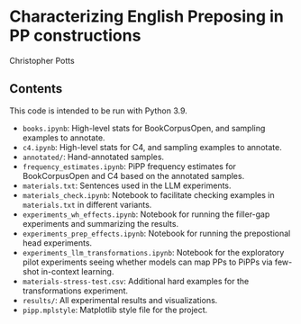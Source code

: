 # Characterizing English Preposing in PP constructions

Christopher Potts

## Contents

This code is intended to be run with Python 3.9.

* `books.ipynb`: High-level stats for BookCorpusOpen, and sampling examples to annotate.
* `c4.ipynb`: High-level stats for C4, and sampling examples to annotate.
* `annotated/`: Hand-annotated samples.
* `frequency_estimates.ipynb`: PiPP frequency estimates for BookCorpusOpen and C4 based on the annotated samples.
* `materials.txt`: Sentences used in the LLM experiments.
* `materials_check.ipynb`: Notebook to facilitate checking examples in `materials.txt` in different variants.
* `experiments_wh_effects.ipynb`: Notebook for running the filler-gap experiments and summarizing the results.
* `experiments_prep_effects.ipynb`: Notebook for running the prepostional head experiments.
* `experiments_llm_transformations.ipynb`: Notebook for the exploratory pilot experiments seeing whether models can map PPs to PiPPs via few-shot in-context learning.
* `materials-stress-test.csv`: Additional hard examples for the transformations experiment.
* `results/`: All experimental results and visualizations.
* `pipp.mplstyle`: Matplotlib style file for the project.
